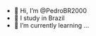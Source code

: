 - 👋 Hi, I’m @PedroBR2000
- 👀 I study in Brazil
- 🌱 I’m currently learning ...

<!---
PedroBR2000/PedroBR2000 is a ✨ special ✨ repository because its `README.md` (this file) appears on your GitHub profile.
You can click the Preview link to take a look at your changes.
--->
